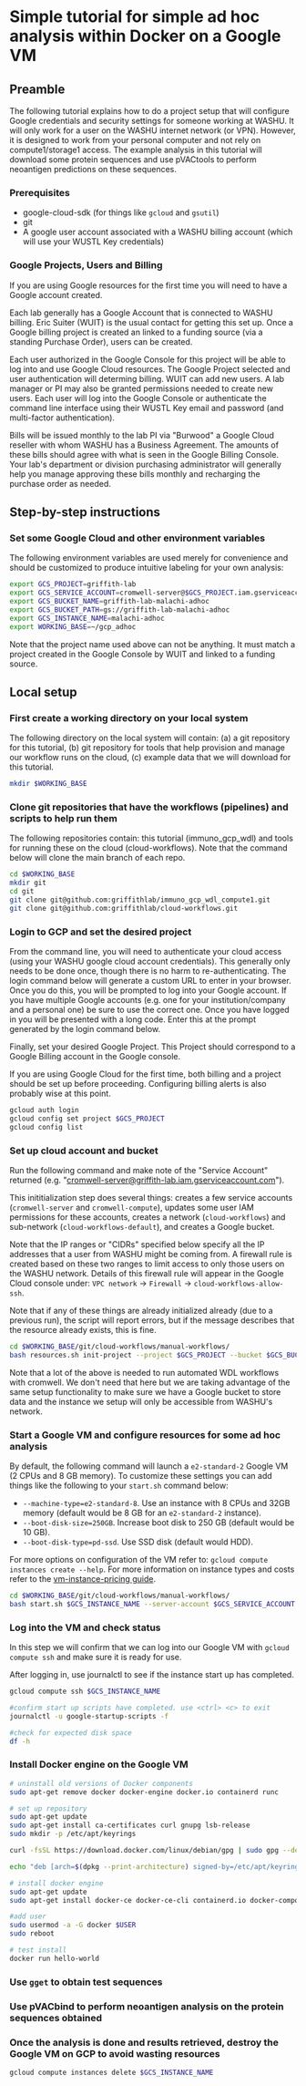 # Simple tutorial for simple ad hoc analysis within Docker on a Google VM

## Preamble
The following tutorial explains how to do a project setup that will configure Google credentials and security settings for someone working at WASHU. It will only work for a user on the WASHU internet network (or VPN). However, it is designed to work from your personal computer and not rely on compute1/storage1 access. The example analysis in this tutorial will download some protein sequences and use pVACtools to perform neoantigen predictions on these sequences.

### Prerequisites
- google-cloud-sdk (for things like `gcloud` and `gsutil`)
- git
- A google user account associated with a WASHU billing account (which will use your WUSTL Key credentials)

### Google Projects, Users and Billing
If you are using Google resources for the first time you will need to have a Google account created. 

Each lab generally has a Google Account that is connected to WASHU billing. Eric Suiter (WUIT) is the usual contact for getting this set up.  Once a Google billing project is created an linked to a funding source (via a standing Purchase Order), users can be created. 

Each user authorized in the Google Console for this project will be able to log into and use Google Cloud resources. The Google Project selected and user authentication will determing billing. WUIT can add new users.  A lab manager or PI may also be granted permissions needed to create new users. Each user will log into the Google Console or authenticate the command line interface using their WUSTL Key email and password (and multi-factor authentication). 

Bills will be issued monthly to the lab PI via "Burwood" a Google Cloud reseller with whom WASHU has a Business Agreement. The amounts of these bills should agree with what is seen in the Google Billing Console. Your lab's department or division purchasing administrator will generally help you manage approving these bills monthly and recharging the purchase order as needed.

## Step-by-step instructions

### Set some Google Cloud and other environment variables
The following environment variables are used merely for convenience and should be customized to produce intuitive labeling for your own analysis:
```bash
export GCS_PROJECT=griffith-lab
export GCS_SERVICE_ACCOUNT=cromwell-server@$GCS_PROJECT.iam.gserviceaccount.com
export GCS_BUCKET_NAME=griffith-lab-malachi-adhoc
export GCS_BUCKET_PATH=gs://griffith-lab-malachi-adhoc
export GCS_INSTANCE_NAME=malachi-adhoc
export WORKING_BASE=~/gcp_adhoc
```

Note that the project name used above can not be anything.  It must match a project created in the Google Console by WUIT and linked to a funding source.

## Local setup

### First create a working directory on your local system
The following directory on the local system will contain: (a) a git repository for this tutorial, (b) git repository for tools that help provision and manage our workflow runs on the cloud, (c) example data that we will download for this tutorial.
```bash
mkdir $WORKING_BASE
```

### Clone git repositories that have the workflows (pipelines) and scripts to help run them
The following repositories contain: this tutorial (immuno_gcp_wdl) and tools for running these on the cloud (cloud-workflows). Note that the command below will clone the main branch of each repo.

```bash
cd $WORKING_BASE
mkdir git
cd git
git clone git@github.com:griffithlab/immuno_gcp_wdl_compute1.git
git clone git@github.com:griffithlab/cloud-workflows.git
```

### Login to GCP and set the desired project
From the command line, you will need to authenticate your cloud access (using your WASHU google cloud account credentials). This generally only needs to be done once, though there is no harm to re-authenticating. The login command below will generate a custom URL to enter in your browser. Once you do this, you will be prompted to log into your Google account. If you have multiple Google accounts (e.g. one for your institution/company and a personal one) be sure to use the correct one.  Once you have logged in you will be presented with a long code. Enter this at the prompt generated by the login command below. 

Finally, set your desired Google Project. This Project should correspond to a Google Billing account in the Google console. 

If you are using Google Cloud for the first time, both billing and a project should be set up before proceeding. Configuring billing alerts is also probably wise at this point.

```bash
gcloud auth login
gcloud config set project $GCS_PROJECT
gcloud config list
```

### Set up cloud account and bucket
Run the following command and make note of the "Service Account" returned (e.g. "cromwell-server@griffith-lab.iam.gserviceaccount.com").

This inititialization step does several things: creates a few service accounts (`cromwell-server` and `cromwell-compute`), updates some user IAM permissions for these accounts, creates a network (`cloud-workflows`) and sub-network (`cloud-workflows-default`), and creates a Google bucket.

Note that the IP ranges or "CIDRs" specified below specify all the IP addresses that a user from WASHU might be coming from. A firewall rule is created based on these two ranges to limit access to only those users on the WASHU network. Details of this firewall rule will appear in the Google Cloud console under: `VPC network` -> `Firewall` -> `cloud-workflows-allow-ssh`.

Note that if any of these things are already initialized already (due to a previous run), the script will report errors, but if the message describes that the resource already exists, this is fine.

```bash
cd $WORKING_BASE/git/cloud-workflows/manual-workflows/
bash resources.sh init-project --project $GCS_PROJECT --bucket $GCS_BUCKET_NAME --ip-range "128.252.0.0/16,65.254.96.0/19"
```

Note that a lot of the above is needed to run automated WDL workflows with cromwell.  We don't need that here but we are taking advantage of the same setup functionality to make sure we have a Google bucket to store data and the instance we setup will only be accessible from WASHU's network.

### Start a Google VM and configure resources for some ad hoc analysis

By default, the following command will launch a `e2-standard-2` Google VM (2 CPUs and 8 GB memory). To customize these settings you can add things like the following to your `start.sh` command below:

- `--machine-type=e2-standard-8`. Use an instance with 8 CPUs and 32GB memory (default would be 8 GB for an `e2-standard-2` instance).
- `--boot-disk-size=250GB`. Increase boot disk to 250 GB (default would be 10 GB).
- `--boot-disk-type=pd-ssd`. Use SSD disk (default would HDD).

For more options on configuration of the VM refer to: `gcloud compute instances create --help`. For more information on instance types and costs refer to the [vm-instance-pricing guide](https://cloud.google.com/compute/vm-instance-pricing).

```bash
cd $WORKING_BASE/git/cloud-workflows/manual-workflows/
bash start.sh $GCS_INSTANCE_NAME --server-account $GCS_SERVICE_ACCOUNT --project $GCS_PROJECT --boot-disk-size=250GB --boot-disk-type=pd-ssd --machine-type=e2-standard-8
```

### Log into the VM and check status

In this step we will confirm that we can log into our Google VM with `gcloud compute ssh` and make sure it is ready for use.

After logging in, use journalctl to see if the instance start up has completed.


```bash
gcloud compute ssh $GCS_INSTANCE_NAME

#confirm start up scripts have completed. use <ctrl> <c> to exit
journalctl -u google-startup-scripts -f

#check for expected disk space
df -h 

```

### Install Docker engine on the Google VM

```bash
# uninstall old versions of Docker components
sudo apt-get remove docker docker-engine docker.io containerd runc

# set up repository
sudo apt-get update
sudo apt-get install ca-certificates curl gnupg lsb-release
sudo mkdir -p /etc/apt/keyrings

curl -fsSL https://download.docker.com/linux/debian/gpg | sudo gpg --dearmor -o /etc/apt/keyrings/docker.gpg

echo "deb [arch=$(dpkg --print-architecture) signed-by=/etc/apt/keyrings/docker.gpg] https://download.docker.com/linux/debian $(lsb_release -cs) stable" | sudo tee /etc/apt/sources.list.d/docker.list > /dev/null

# install docker engine
sudo apt-get update
sudo apt-get install docker-ce docker-ce-cli containerd.io docker-compose-plugin

#add user
sudo usermod -a -G docker $USER
sudo reboot

# test install
docker run hello-world

```



### Use `gget` to obtain test sequences


### Use pVACbind to perform neoantigen analysis on the protein sequences obtained




### Once the analysis is done and results retrieved, destroy the Google  VM on GCP to avoid wasting resources

```bash
gcloud compute instances delete $GCS_INSTANCE_NAME
```

